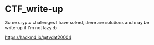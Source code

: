# CTF_write-up
Some crypto challenges I have solved, there are solutions and may be write-up if I'm not lazy :b

https://hackmd.io/@tvdat20004
